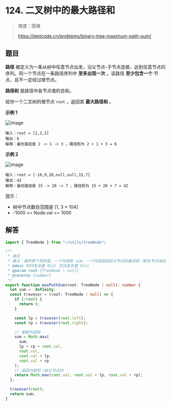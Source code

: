 # 124. 二叉树中的最大路径和

> 难度：困难
>
> https://leetcode.cn/problems/binary-tree-maximum-path-sum/

## 题目

**路径** 被定义为一条从树中任意节点出发，沿父节点-子节点连接，达到任意节点的序列。同一个节点在一条路径序列中 **至多出现一次** 。该路径 **至少包含一个** 节点，且不一定经过根节点。

**路径和** 是路径中各节点值的总和。

给你一个二叉树的根节点 `root` ，返回其 **最大路径和** 。

**示例 1**

![image](https://user-images.githubusercontent.com/25545052/168758209-0e0c0b3c-736f-4865-b510-2fad077d322f.png)

```
输入：root = [1,2,3]
输出：6
解释：最优路径是 2 -> 1 -> 3 ，路径和为 2 + 1 + 3 = 6
```

**示例 2**

![image](https://user-images.githubusercontent.com/25545052/168758220-fbeec650-99ff-49a2-8b2c-7dcee1533d89.png)

```
输入：root = [-10,9,20,null,null,15,7]
输出：42
解释：最优路径是 15 -> 20 -> 7 ，路径和为 15 + 20 + 7 = 42
```

提示：

- 树中节点数目范围是 [1, 3 * 104]
- -1000 <= Node.val <= 1000

## 解答

```typescript
import { TreeNode } from "~/utils/treeNode";

/**
 * 递归
 * 难点：维护两个和的值，一个外部和 sum，一个内部返回给父节点的最佳和（即左节点或右节点）
 * @desc 时间复杂度 O(n) 空间复杂度 O(n)
 * @param root {TreeNode | null}
 * @returns {number}
 */
export function maxPathSum(root: TreeNode | null): number {
  let sum = -Infinity;
  const traveser = (root: TreeNode | null) => {
    if (!root) {
      return 0;
    }

    const lp = traveser(root.left);
    const rp = traveser(root.right);

    // 更新外部和
    sum = Math.max(
      sum,
      lp + rp + root.val,
      root.val,
      root.val + lp,
      root.val + rp
    );
    // 返回内部和（给父节点的
    return Math.max(root.val, root.val + lp, root.val + rp);
  };

  traveser(root);
  return sum;
}
```
